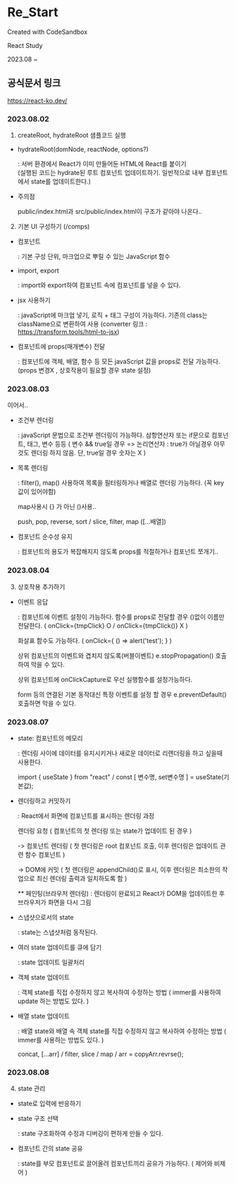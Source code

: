# Re_Start
Created with CodeSandbox

React Study

2023.08 ~

## 공식문서 링크
https://react-ko.dev/

### 2023.08.02
1. createRoot, hydrateRoot 샘플코드 실행
 - hydrateRoot(domNode, reactNode, options?)
    
    : 서버 환경에서 React가 이미 만들어둔 HTML에 React를 붙이기    
     (실행된 코드는 hydrate된 루트 컴포넌트 업데이트하기.
      일반적으로 내부 컴포넌트에서 state를 업데이트한다.)
 - 주의점
    
    public/index.html과 src/public/index.html이 구조가 같아야 나온다..
2. 기본 UI 구성하기 (/comps)
 - 컴포넌트

    : 기본 구성 단위, 마크업으로 뿌릴 수 있는 JavaScript 함수
 - import, export
    
    : import와 export하여 컴포넌트 속에 컴포넌트를 넣을 수 있다. 
 - jsx 사용하기

    : javaScript에 마크업 넣기, 로직 + 태그 구성이 가능하다. 기존의 class는 className으로  변환하여 사용 (converter 링크 : https://transform.tools/html-to-jsx)
 - 컴포넌트에 props(매개변수) 전달

   : 컴포넌트에 객체, 배열, 함수 등 모든 javaScript 값을 props로 전달 가능하다. (props 변경X , 상호작용이 필요할 경우 state 설정)

### 2023.08.03
이어서..
 - 조건부 렌더링

   : javaScript 문법으로 조건부 렌더링이 가능하다. 삼항연산자 또는 if문으로 컴포넌트, 태그, 변수 등등
   ( 변수 && true일 경우 => 논리연산자 : true가 아닐경우 아무것도 렌더링 하지 않음. 단, true일 경우 숫자는 X )
 - 목록 렌더링

   : filter(), map() 사용하여 목록을 필터링하거나 배열로 렌더링 가능하다. (꼭 key 값이 있어야함)

   map사용시 {} 가 아닌 ()사용..

   push, pop, reverse, sort / slice, filter, map ([...배열])
 - 컴포넌트 순수성 유지

   : 컴포넌트의 용도가 복잡해지지 않도록 props를 적절하거나 컴포넌트 쪼개기..

### 2023.08.04
3. 상호작용 추가하기
 - 이벤트 응답

   : 컴포넌트에 이벤트 설정이 가능하다. 함수를 props로 전달할 경우 ()없이 이름만 전달한다. ( onClick={tmpClick} O / onClick={tmpClick()} X )

   화살표 함수도 가능하다. ( onClick={ () => alert('test'); } )

   상위 컴포넌트의 이벤트와 겹치지 않도록(버블이벤트) e.stopPropagation() 호출하여 막을 수 있다.

   상위 컴포넌트에 onClickCapture로 우선 실행함수를 설정가능하다.

   form 등의 연결된 기본 동작대신 특정 이벤트를 설정 할 경우 e.preventDefault() 호출하면 막을 수 있다.

### 2023.08.07
 - state: 컴포넌트의 메모리

   : 렌더링 사이에 데이터를 유지시키거나 새로운 데이터로 리렌더링을 하고 싶을때 사용한다.

   import { useState } from "react" / const [ 변수명, set변수명 ] = useState(기본값);
 - 렌더링하고 커밋하기

   : React에서 화면에 컴포넌트를 표시하는 렌더링 과정

   렌더링 요청 ( 컴포넌트의 첫 렌더링 또는 state가 업데이트 된 경우 )

   -> 컴포넌트 렌더링 ( 첫 렌더링은 root 컴포넌트 호출, 이후 렌더링은 업데이트 관련 함수 컴포넌트 )
   
   -> DOM에 커밋 ( 첫 렌더링은 appendChild()로 표시, 이후 렌더링은 최소한의 작업으로 최신 렌더링 출력과 일치하도록 함 )

   ** 페인팅(브라우저 렌더링) : 렌더링이 완료되고 React가 DOM을 업데이트한 후 브라우저가 화면을 다시 그림
 - 스냅샷으로서의 state
   
   : state는 스냅샷처럼 동작된다.

 - 여러 state 업데이트를 큐에 담기

   : state 업데이트 일괄처리

 - 객체 state 업데이트

   : 객체 state를 직접 수정하지 않고 복사하여 수정하는 방법 ( immer를 사용하여 update 하는 방법도 있다. )

 - 배열 state 업데이트

   : 배열 state와 배열 속 객체 state를 직접 수정하지 않고 복사하여 수정하는 방법 ( immer를 사용하는 방법도 있다. )

   concat, [...arr] / filter, slice / map / arr = copyArr.revrse();

### 2023.08.08
4. state 관리
 - state로 입력에 반응하기
 - state 구조 선택

   : state 구조화하여 수정과 디버깅이 편하게 만들 수 있다.
 - 컴포넌트 간의 state 공유

   : state를 부모 컴포넌트로 끌어올려 컴포넌트끼리 공유가 가능하다. ( 제어와 비제어 )